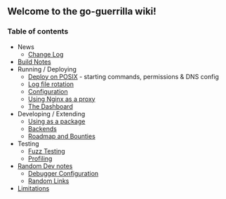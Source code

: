 ## Welcome to the go-guerrilla wiki!

### Table of contents

- News
   - [Change Log](https://github.com/flashmob/go-guerrilla/wiki/Change-Log)
- [Build Notes](https://github.com/flashmob/go-guerrilla/wiki/Build-Notes)
- Running / Deploying
   - [Deploy on POSIX](https://github.com/flashmob/go-guerrilla/wiki/Deploying-on-a-POSIX-system) - starting commands, permissions & DNS config
   - [Log file rotation](https://github.com/flashmob/go-guerrilla/wiki/Automatic-log-file-management-with-logrotate)
   - [Configuration](https://github.com/flashmob/go-guerrilla/wiki/Configuration)
   - [Using Nginx as a proxy](https://github.com/flashmob/go-guerrilla/wiki/Using-Nginx-as-a-proxy)
   - [The Dashboard](https://github.com/flashmob/go-guerrilla/wiki/The-Dashboard)
- Developing / Extending
   - [Using as a package](https://github.com/flashmob/go-guerrilla/wiki/Using-as-a-package)
   - [Backends](https://github.com/flashmob/go-guerrilla/wiki/Backends,-configuring-and-extending)
   - [Roadmap and Bounties](https://github.com/flashmob/go-guerrilla/wiki/Roadmap-and-Bounties)
- Testing
   - [Fuzz Testing](https://github.com/flashmob/go-guerrilla/wiki/Fuzz-testing)
   - [Profiling](https://github.com/flashmob/go-guerrilla/wiki/Profiling)
- [Random Dev notes](https://github.com/flashmob/go-guerrilla/wiki/Dev-Notes)
   - [Debugger Configuration](https://github.com/flashmob/go-guerrilla/wiki/Dev-Notes#debugger-configuration)
   - [Random Links](https://github.com/flashmob/go-guerrilla/wiki/Dev-Notes#random-links)
- [Limitations](https://github.com/flashmob/go-guerrilla/wiki/Limitations)

